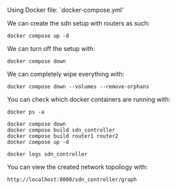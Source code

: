 Using Docker file: 
`docker-compose.yml'

We can create the sdn setup with routers as such:
```
docker compose up -d
```

We can turn off the setup with:
```
docker compose down
```

We can completely wipe everything with:
```
docker compose down --volumes --remove-orphans
```

You can check which docker containers are running with:
```
docker ps -a
```

```
docker compose down
docker compose build sdn_controller
docker compose build router1 router2
docker compose up -d

docker logs sdn_controller
```

You can view the created network topollogy with:
```
http://localhost:8000/sdn_controller/graph
```